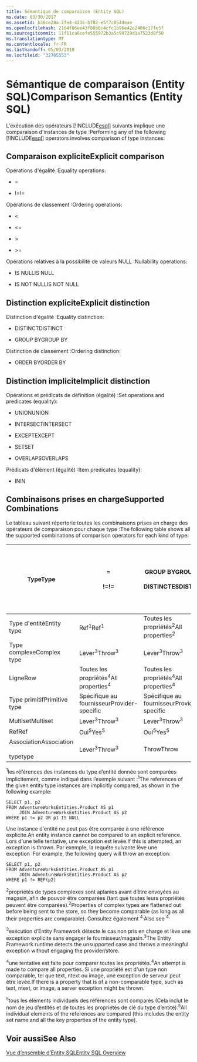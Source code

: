 ```yaml
---
title: Sémantique de comparaison (Entity SQL)
ms.date: 03/30/2017
ms.assetid: b36ce28a-2fe4-4236-b782-e5f7c054deae
ms.openlocfilehash: 2184f86ee43f88b0c4cfc1b96e42e2486c17fe5f
ms.sourcegitcommit: 11f11ca6cefe555972b3a5c99729d1a7523d8f50
ms.translationtype: MT
ms.contentlocale: fr-FR
ms.lasthandoff: 05/03/2018
ms.locfileid: "32765553"
---
```

# <a name="comparison-semantics-entity-sql"></a><span data-ttu-id="32f9f-102">Sémantique de comparaison (Entity SQL)</span><span class="sxs-lookup"><span data-stu-id="32f9f-102">Comparison Semantics (Entity SQL)</span></span>
<span data-ttu-id="32f9f-103">L'exécution des opérateurs [!INCLUDE[esql](../../../../../../includes/esql-md.md)] suivants implique une comparaison d'instances de type :</span><span class="sxs-lookup"><span data-stu-id="32f9f-103">Performing any of the following [!INCLUDE[esql](../../../../../../includes/esql-md.md)] operators involves comparison of type instances:</span></span>  
  
## <a name="explicit-comparison"></a><span data-ttu-id="32f9f-104">Comparaison explicite</span><span class="sxs-lookup"><span data-stu-id="32f9f-104">Explicit comparison</span></span>  
 <span data-ttu-id="32f9f-105">Opérations d'égalité :</span><span class="sxs-lookup"><span data-stu-id="32f9f-105">Equality operations:</span></span>  
  
-   =  
  
-   <span data-ttu-id="32f9f-106">!=</span><span class="sxs-lookup"><span data-stu-id="32f9f-106">!=</span></span>  
  
 <span data-ttu-id="32f9f-107">Opérations de classement :</span><span class="sxs-lookup"><span data-stu-id="32f9f-107">Ordering operations:</span></span>  
  
-   <  
  
-   \<=  
  
-   \>  
  
-   \>=  
  
 <span data-ttu-id="32f9f-108">Opérations relatives à la possibilité de valeurs NULL :</span><span class="sxs-lookup"><span data-stu-id="32f9f-108">Nullability operations:</span></span>  
  
-   <span data-ttu-id="32f9f-109">IS NULL</span><span class="sxs-lookup"><span data-stu-id="32f9f-109">IS NULL</span></span>  
  
-   <span data-ttu-id="32f9f-110">IS NOT NULL</span><span class="sxs-lookup"><span data-stu-id="32f9f-110">IS NOT NULL</span></span>  
  
## <a name="explicit-distinction"></a><span data-ttu-id="32f9f-111">Distinction explicite</span><span class="sxs-lookup"><span data-stu-id="32f9f-111">Explicit distinction</span></span>  
 <span data-ttu-id="32f9f-112">Distinction d'égalité :</span><span class="sxs-lookup"><span data-stu-id="32f9f-112">Equality distinction:</span></span>  
  
-   <span data-ttu-id="32f9f-113">DISTINCT</span><span class="sxs-lookup"><span data-stu-id="32f9f-113">DISTINCT</span></span>  
  
-   <span data-ttu-id="32f9f-114">GROUP BY</span><span class="sxs-lookup"><span data-stu-id="32f9f-114">GROUP BY</span></span>  
  
 <span data-ttu-id="32f9f-115">Distinction de classement :</span><span class="sxs-lookup"><span data-stu-id="32f9f-115">Ordering distinction:</span></span>  
  
-   <span data-ttu-id="32f9f-116">ORDER BY</span><span class="sxs-lookup"><span data-stu-id="32f9f-116">ORDER BY</span></span>  
  
## <a name="implicit-distinction"></a><span data-ttu-id="32f9f-117">Distinction implicite</span><span class="sxs-lookup"><span data-stu-id="32f9f-117">Implicit distinction</span></span>  
 <span data-ttu-id="32f9f-118">Opérations et prédicats de définition (égalité) :</span><span class="sxs-lookup"><span data-stu-id="32f9f-118">Set operations and predicates (equality):</span></span>  
  
-   <span data-ttu-id="32f9f-119">UNION</span><span class="sxs-lookup"><span data-stu-id="32f9f-119">UNION</span></span>  
  
-   <span data-ttu-id="32f9f-120">INTERSECT</span><span class="sxs-lookup"><span data-stu-id="32f9f-120">INTERSECT</span></span>  
  
-   <span data-ttu-id="32f9f-121">EXCEPT</span><span class="sxs-lookup"><span data-stu-id="32f9f-121">EXCEPT</span></span>  
  
-   <span data-ttu-id="32f9f-122">SET</span><span class="sxs-lookup"><span data-stu-id="32f9f-122">SET</span></span>  
  
-   <span data-ttu-id="32f9f-123">OVERLAPS</span><span class="sxs-lookup"><span data-stu-id="32f9f-123">OVERLAPS</span></span>  
  
 <span data-ttu-id="32f9f-124">Prédicats d'élément (égalité) :</span><span class="sxs-lookup"><span data-stu-id="32f9f-124">Item predicates (equality):</span></span>  
  
-   <span data-ttu-id="32f9f-125">IN</span><span class="sxs-lookup"><span data-stu-id="32f9f-125">IN</span></span>  
  
## <a name="supported-combinations"></a><span data-ttu-id="32f9f-126">Combinaisons prises en charge</span><span class="sxs-lookup"><span data-stu-id="32f9f-126">Supported Combinations</span></span>  
 <span data-ttu-id="32f9f-127">Le tableau suivant répertorie toutes les combinaisons prises en charge des opérateurs de comparaison pour chaque type :</span><span class="sxs-lookup"><span data-stu-id="32f9f-127">The following table shows all the supported combinations of comparison operators for each kind of type:</span></span>  
  
|<span data-ttu-id="32f9f-128">**Type**</span><span class="sxs-lookup"><span data-stu-id="32f9f-128">**Type**</span></span>|**=**<br /><br /> <span data-ttu-id="32f9f-129">**!=**</span><span class="sxs-lookup"><span data-stu-id="32f9f-129">**!=**</span></span>|<span data-ttu-id="32f9f-130">**GROUP BY**</span><span class="sxs-lookup"><span data-stu-id="32f9f-130">**GROUP BY**</span></span><br /><br /> <span data-ttu-id="32f9f-131">**DISTINCTES**</span><span class="sxs-lookup"><span data-stu-id="32f9f-131">**DISTINCT**</span></span>|<span data-ttu-id="32f9f-132">**UNION**</span><span class="sxs-lookup"><span data-stu-id="32f9f-132">**UNION**</span></span><br /><br /> <span data-ttu-id="32f9f-133">**INTERSECT**</span><span class="sxs-lookup"><span data-stu-id="32f9f-133">**INTERSECT**</span></span><br /><br /> <span data-ttu-id="32f9f-134">**EXCEPT**</span><span class="sxs-lookup"><span data-stu-id="32f9f-134">**EXCEPT**</span></span><br /><br /> <span data-ttu-id="32f9f-135">**SET**</span><span class="sxs-lookup"><span data-stu-id="32f9f-135">**SET**</span></span><br /><br /> <span data-ttu-id="32f9f-136">**OVERLAPS**</span><span class="sxs-lookup"><span data-stu-id="32f9f-136">**OVERLAPS**</span></span>|<span data-ttu-id="32f9f-137">**IN**</span><span class="sxs-lookup"><span data-stu-id="32f9f-137">**IN**</span></span>|<span data-ttu-id="32f9f-138">**<   <=**</span><span class="sxs-lookup"><span data-stu-id="32f9f-138">**<   <=**</span></span><br /><br /> <span data-ttu-id="32f9f-139">**>   >=**</span><span class="sxs-lookup"><span data-stu-id="32f9f-139">**>   >=**</span></span>|<span data-ttu-id="32f9f-140">**ORDER BY**</span><span class="sxs-lookup"><span data-stu-id="32f9f-140">**ORDER BY**</span></span>|<span data-ttu-id="32f9f-141">**A LA VALEUR NULL**</span><span class="sxs-lookup"><span data-stu-id="32f9f-141">**IS NULL**</span></span><br /><br /> <span data-ttu-id="32f9f-142">**N’EST PAS NULL**</span><span class="sxs-lookup"><span data-stu-id="32f9f-142">**IS NOT NULL**</span></span>|  
|-|-|-|-|-|-|-|-|  
|<span data-ttu-id="32f9f-143">Type d'entité</span><span class="sxs-lookup"><span data-stu-id="32f9f-143">Entity type</span></span>|<span data-ttu-id="32f9f-144">Ref<sup>1</sup></span><span class="sxs-lookup"><span data-stu-id="32f9f-144">Ref<sup>1</sup></span></span>|<span data-ttu-id="32f9f-145">Toutes les propriétés<sup>2</sup></span><span class="sxs-lookup"><span data-stu-id="32f9f-145">All properties<sup>2</sup></span></span>|<span data-ttu-id="32f9f-146">Toutes les propriétés<sup>2</sup></span><span class="sxs-lookup"><span data-stu-id="32f9f-146">All properties<sup>2</sup></span></span>|<span data-ttu-id="32f9f-147">Toutes les propriétés<sup>2</sup></span><span class="sxs-lookup"><span data-stu-id="32f9f-147">All properties<sup>2</sup></span></span>|<span data-ttu-id="32f9f-148">Lever<sup>3</sup></span><span class="sxs-lookup"><span data-stu-id="32f9f-148">Throw<sup>3</sup></span></span>|<span data-ttu-id="32f9f-149">Lever<sup>3</sup></span><span class="sxs-lookup"><span data-stu-id="32f9f-149">Throw<sup>3</sup></span></span>|<span data-ttu-id="32f9f-150">Ref<sup>1</sup></span><span class="sxs-lookup"><span data-stu-id="32f9f-150">Ref<sup>1</sup></span></span>|  
|<span data-ttu-id="32f9f-151">Type complexe</span><span class="sxs-lookup"><span data-stu-id="32f9f-151">Complex type</span></span>|<span data-ttu-id="32f9f-152">Lever<sup>3</sup></span><span class="sxs-lookup"><span data-stu-id="32f9f-152">Throw<sup>3</sup></span></span>|<span data-ttu-id="32f9f-153">Lever<sup>3</sup></span><span class="sxs-lookup"><span data-stu-id="32f9f-153">Throw<sup>3</sup></span></span>|<span data-ttu-id="32f9f-154">Lever<sup>3</sup></span><span class="sxs-lookup"><span data-stu-id="32f9f-154">Throw<sup>3</sup></span></span>|<span data-ttu-id="32f9f-155">Lever<sup>3</sup></span><span class="sxs-lookup"><span data-stu-id="32f9f-155">Throw<sup>3</sup></span></span>|<span data-ttu-id="32f9f-156">Lever<sup>3</sup></span><span class="sxs-lookup"><span data-stu-id="32f9f-156">Throw<sup>3</sup></span></span>|<span data-ttu-id="32f9f-157">Lever<sup>3</sup></span><span class="sxs-lookup"><span data-stu-id="32f9f-157">Throw<sup>3</sup></span></span>|<span data-ttu-id="32f9f-158">Lever<sup>3</sup></span><span class="sxs-lookup"><span data-stu-id="32f9f-158">Throw<sup>3</sup></span></span>|  
|<span data-ttu-id="32f9f-159">Ligne</span><span class="sxs-lookup"><span data-stu-id="32f9f-159">Row</span></span>|<span data-ttu-id="32f9f-160">Toutes les propriétés<sup>4</sup></span><span class="sxs-lookup"><span data-stu-id="32f9f-160">All properties<sup>4</sup></span></span>|<span data-ttu-id="32f9f-161">Toutes les propriétés<sup>4</sup></span><span class="sxs-lookup"><span data-stu-id="32f9f-161">All properties<sup>4</sup></span></span>|<span data-ttu-id="32f9f-162">Toutes les propriétés<sup>4</sup></span><span class="sxs-lookup"><span data-stu-id="32f9f-162">All properties<sup>4</sup></span></span>|<span data-ttu-id="32f9f-163">Lever<sup>3</sup></span><span class="sxs-lookup"><span data-stu-id="32f9f-163">Throw<sup>3</sup></span></span>|<span data-ttu-id="32f9f-164">Lever<sup>3</sup></span><span class="sxs-lookup"><span data-stu-id="32f9f-164">Throw<sup>3</sup></span></span>|<span data-ttu-id="32f9f-165">Toutes les propriétés<sup>4</sup></span><span class="sxs-lookup"><span data-stu-id="32f9f-165">All properties<sup>4</sup></span></span>|<span data-ttu-id="32f9f-166">Lever<sup>3</sup></span><span class="sxs-lookup"><span data-stu-id="32f9f-166">Throw<sup>3</sup></span></span>|  
|<span data-ttu-id="32f9f-167">Type primitif</span><span class="sxs-lookup"><span data-stu-id="32f9f-167">Primitive type</span></span>|<span data-ttu-id="32f9f-168">Spécifique au fournisseur</span><span class="sxs-lookup"><span data-stu-id="32f9f-168">Provider-specific</span></span>|<span data-ttu-id="32f9f-169">Spécifique au fournisseur</span><span class="sxs-lookup"><span data-stu-id="32f9f-169">Provider-specific</span></span>|<span data-ttu-id="32f9f-170">Spécifique au fournisseur</span><span class="sxs-lookup"><span data-stu-id="32f9f-170">Provider-specific</span></span>|<span data-ttu-id="32f9f-171">Spécifique au fournisseur</span><span class="sxs-lookup"><span data-stu-id="32f9f-171">Provider-specific</span></span>|<span data-ttu-id="32f9f-172">Spécifique au fournisseur</span><span class="sxs-lookup"><span data-stu-id="32f9f-172">Provider-specific</span></span>|<span data-ttu-id="32f9f-173">Spécifique au fournisseur</span><span class="sxs-lookup"><span data-stu-id="32f9f-173">Provider-specific</span></span>|<span data-ttu-id="32f9f-174">Spécifique au fournisseur</span><span class="sxs-lookup"><span data-stu-id="32f9f-174">Provider-specific</span></span>|  
|<span data-ttu-id="32f9f-175">Multiset</span><span class="sxs-lookup"><span data-stu-id="32f9f-175">Multiset</span></span>|<span data-ttu-id="32f9f-176">Lever<sup>3</sup></span><span class="sxs-lookup"><span data-stu-id="32f9f-176">Throw<sup>3</sup></span></span>|<span data-ttu-id="32f9f-177">Lever<sup>3</sup></span><span class="sxs-lookup"><span data-stu-id="32f9f-177">Throw<sup>3</sup></span></span>|<span data-ttu-id="32f9f-178">Lever<sup>3</sup></span><span class="sxs-lookup"><span data-stu-id="32f9f-178">Throw<sup>3</sup></span></span>|<span data-ttu-id="32f9f-179">Lever<sup>3</sup></span><span class="sxs-lookup"><span data-stu-id="32f9f-179">Throw<sup>3</sup></span></span>|<span data-ttu-id="32f9f-180">Lever<sup>3</sup></span><span class="sxs-lookup"><span data-stu-id="32f9f-180">Throw<sup>3</sup></span></span>|<span data-ttu-id="32f9f-181">Lever<sup>3</sup></span><span class="sxs-lookup"><span data-stu-id="32f9f-181">Throw<sup>3</sup></span></span>|<span data-ttu-id="32f9f-182">Lever<sup>3</sup></span><span class="sxs-lookup"><span data-stu-id="32f9f-182">Throw<sup>3</sup></span></span>|  
|<span data-ttu-id="32f9f-183">Ref</span><span class="sxs-lookup"><span data-stu-id="32f9f-183">Ref</span></span>|<span data-ttu-id="32f9f-184">Oui<sup>5</sup></span><span class="sxs-lookup"><span data-stu-id="32f9f-184">Yes<sup>5</sup></span></span>|<span data-ttu-id="32f9f-185">Oui<sup>5</sup></span><span class="sxs-lookup"><span data-stu-id="32f9f-185">Yes<sup>5</sup></span></span>|<span data-ttu-id="32f9f-186">Oui<sup>5</sup></span><span class="sxs-lookup"><span data-stu-id="32f9f-186">Yes<sup>5</sup></span></span>|<span data-ttu-id="32f9f-187">Oui<sup>5</sup></span><span class="sxs-lookup"><span data-stu-id="32f9f-187">Yes<sup>5</sup></span></span>|<span data-ttu-id="32f9f-188">Throw</span><span class="sxs-lookup"><span data-stu-id="32f9f-188">Throw</span></span>|<span data-ttu-id="32f9f-189">Throw</span><span class="sxs-lookup"><span data-stu-id="32f9f-189">Throw</span></span>|<span data-ttu-id="32f9f-190">Oui<sup>5</sup></span><span class="sxs-lookup"><span data-stu-id="32f9f-190">Yes<sup>5</sup></span></span>|  
|<span data-ttu-id="32f9f-191">Association</span><span class="sxs-lookup"><span data-stu-id="32f9f-191">Association</span></span><br /><br /> <span data-ttu-id="32f9f-192">type</span><span class="sxs-lookup"><span data-stu-id="32f9f-192">type</span></span>|<span data-ttu-id="32f9f-193">Lever<sup>3</sup></span><span class="sxs-lookup"><span data-stu-id="32f9f-193">Throw<sup>3</sup></span></span>|<span data-ttu-id="32f9f-194">Throw</span><span class="sxs-lookup"><span data-stu-id="32f9f-194">Throw</span></span>|<span data-ttu-id="32f9f-195">Throw</span><span class="sxs-lookup"><span data-stu-id="32f9f-195">Throw</span></span>|<span data-ttu-id="32f9f-196">Throw</span><span class="sxs-lookup"><span data-stu-id="32f9f-196">Throw</span></span>|<span data-ttu-id="32f9f-197">Lever<sup>3</sup></span><span class="sxs-lookup"><span data-stu-id="32f9f-197">Throw<sup>3</sup></span></span>|<span data-ttu-id="32f9f-198">Lever<sup>3</sup></span><span class="sxs-lookup"><span data-stu-id="32f9f-198">Throw<sup>3</sup></span></span>|<span data-ttu-id="32f9f-199">Lever<sup>3</sup></span><span class="sxs-lookup"><span data-stu-id="32f9f-199">Throw<sup>3</sup></span></span>|  
  
 <span data-ttu-id="32f9f-200"><sup>1</sup>les références des instances du type d’entité donnée sont comparées implicitement, comme indiqué dans l’exemple suivant :</span><span class="sxs-lookup"><span data-stu-id="32f9f-200"><sup>1</sup>The references of the given entity type instances are implicitly compared, as shown in the following example:</span></span>  
  
```  
SELECT p1, p2   
FROM AdventureWorksEntities.Product AS p1   
     JOIN AdventureWorksEntities.Product AS p2   
WHERE p1 != p2 OR p1 IS NULL  
```  
  
 <span data-ttu-id="32f9f-201">Une instance d'entité ne peut pas être comparée à une référence explicite.</span><span class="sxs-lookup"><span data-stu-id="32f9f-201">An entity instance cannot be compared to an explicit reference.</span></span> <span data-ttu-id="32f9f-202">Lors d'une telle tentative, une exception est levée.</span><span class="sxs-lookup"><span data-stu-id="32f9f-202">If this is attempted, an exception is thrown.</span></span> <span data-ttu-id="32f9f-203">Par exemple, la requête suivante lève une exception :</span><span class="sxs-lookup"><span data-stu-id="32f9f-203">For example, the following query will throw an exception:</span></span>  
  
```  
SELECT p1, p2   
FROM AdventureWorksEntities.Product AS p1   
     JOIN AdventureWorksEntities.Product AS p2   
WHERE p1 != REF(p2)  
```  
  
 <span data-ttu-id="32f9f-204"><sup>2</sup>propriétés de types complexes sont aplanies avant d’être envoyées au magasin, afin de pouvoir être comparées (tant que toutes leurs propriétés peuvent être comparées).</span><span class="sxs-lookup"><span data-stu-id="32f9f-204"><sup>2</sup>Properties of complex types are flattened out before being sent to the store, so they become comparable (as long as all their properties are comparable).</span></span> <span data-ttu-id="32f9f-205">Consultez également <sup>4.</sup></span><span class="sxs-lookup"><span data-stu-id="32f9f-205">Also see <sup>4.</sup></span></span>  
  
 <span data-ttu-id="32f9f-206"><sup>3</sup>exécution d’Entity Framework détecte le cas non pris en charge et lève une exception explicite sans engager le fournisseur/magasin.</span><span class="sxs-lookup"><span data-stu-id="32f9f-206"><sup>3</sup>The Entity Framework runtime detects the unsupported case and throws a meaningful exception without engaging the provider/store.</span></span>  
  
 <span data-ttu-id="32f9f-207"><sup>4</sup>une tentative est faite pour comparer toutes les propriétés.</span><span class="sxs-lookup"><span data-stu-id="32f9f-207"><sup>4</sup>An attempt is made to compare all properties.</span></span> <span data-ttu-id="32f9f-208">Si une propriété est d'un type non comparable, tel que text, ntext ou image, une exception de serveur peut être levée.</span><span class="sxs-lookup"><span data-stu-id="32f9f-208">If there is a property that is of a non-comparable type, such as text, ntext, or image, a server exception might be thrown.</span></span>  
  
 <span data-ttu-id="32f9f-209"><sup>5</sup>tous les éléments individuels des références sont comparés (Cela inclut le nom de jeu d’entités et de toutes les propriétés de clé du type d’entité).</span><span class="sxs-lookup"><span data-stu-id="32f9f-209"><sup>5</sup>All individual elements of the references are compared (this includes the entity set name and all the key properties of the entity type).</span></span>  
  
## <a name="see-also"></a><span data-ttu-id="32f9f-210">Voir aussi</span><span class="sxs-lookup"><span data-stu-id="32f9f-210">See Also</span></span>  
 [<span data-ttu-id="32f9f-211">Vue d’ensemble d’Entity SQL</span><span class="sxs-lookup"><span data-stu-id="32f9f-211">Entity SQL Overview</span></span>](../../../../../../docs/framework/data/adonet/ef/language-reference/entity-sql-overview.md)
